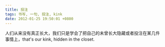 ```yaml
---
title: 投注
tags: 书写, 一句, 投注, kink
date: 2012-01-25 19:50:01 +0800
---
```



人们从来没有真正长大，我们只是学会了把自己的未曾长大隐藏或者投注在某几件事情上，that's our kink, hidden in the closet.

